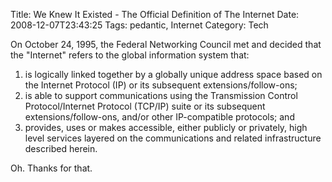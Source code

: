 Title: We Knew It Existed - The Official Definition of The Internet
Date: 2008-12-07T23:43:25
Tags: pedantic, Internet
Category: Tech

On October 24, 1995, the Federal Networking Council met and decided that the 
"Internet" refers to the global information system that:

1. is logically linked together by a globally unique address space based on 
the Internet Protocol (IP) or its subsequent extensions/follow-ons;
1. is able to support communications using the Transmission Control 
Protocol/Internet Protocol (TCP/IP) suite or its subsequent 
extensions/follow-ons, and/or other IP-compatible protocols; and
1. provides, uses or makes accessible, either publicly or privately, high level 
services layered on the communications and related infrastructure described 
herein.

Oh. Thanks for that.
